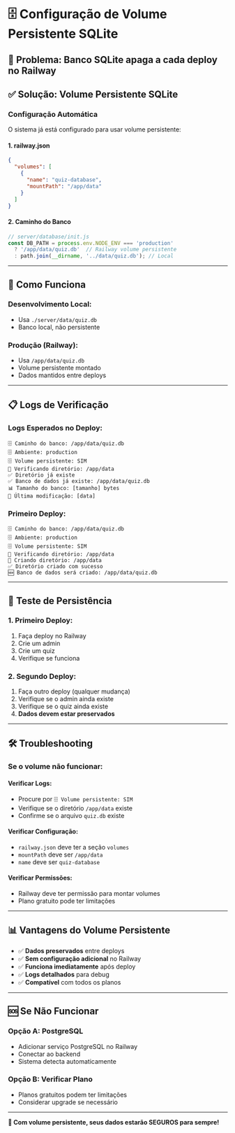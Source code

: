 # 🗄️ Configuração de Volume Persistente SQLite

## 🚨 **Problema**: Banco SQLite apaga a cada deploy no Railway

## ✅ **Solução**: Volume Persistente SQLite

### **Configuração Automática**

O sistema já está configurado para usar volume persistente:

#### **1. railway.json**
```json
{
  "volumes": [
    {
      "name": "quiz-database",
      "mountPath": "/app/data"
    }
  ]
}
```

#### **2. Caminho do Banco**
```javascript
// server/database/init.js
const DB_PATH = process.env.NODE_ENV === 'production' 
  ? '/app/data/quiz.db'  // Railway volume persistente
  : path.join(__dirname, '../data/quiz.db'); // Local
```

---

## 🚀 **Como Funciona**

### **Desenvolvimento Local:**
- Usa `./server/data/quiz.db`
- Banco local, não persistente

### **Produção (Railway):**
- Usa `/app/data/quiz.db`
- Volume persistente montado
- Dados mantidos entre deploys

---

## 📋 **Logs de Verificação**

### **Logs Esperados no Deploy:**
```
🗄️ Caminho do banco: /app/data/quiz.db
🗄️ Ambiente: production
🗄️ Volume persistente: SIM
📁 Verificando diretório: /app/data
✅ Diretório já existe
✅ Banco de dados já existe: /app/data/quiz.db
📊 Tamanho do banco: [tamanho] bytes
📅 Última modificação: [data]
```

### **Primeiro Deploy:**
```
🗄️ Caminho do banco: /app/data/quiz.db
🗄️ Ambiente: production
🗄️ Volume persistente: SIM
📁 Verificando diretório: /app/data
📁 Criando diretório: /app/data
✅ Diretório criado com sucesso
🆕 Banco de dados será criado: /app/data/quiz.db
```

---

## 🎯 **Teste de Persistência**

### **1. Primeiro Deploy:**
1. Faça deploy no Railway
2. Crie um admin
3. Crie um quiz
4. Verifique se funciona

### **2. Segundo Deploy:**
1. Faça outro deploy (qualquer mudança)
2. Verifique se o admin ainda existe
3. Verifique se o quiz ainda existe
4. **Dados devem estar preservados**

---

## 🛠️ **Troubleshooting**

### **Se o volume não funcionar:**

#### **Verificar Logs:**
- Procure por `🗄️ Volume persistente: SIM`
- Verifique se o diretório `/app/data` existe
- Confirme se o arquivo `quiz.db` existe

#### **Verificar Configuração:**
- `railway.json` deve ter a seção `volumes`
- `mountPath` deve ser `/app/data`
- `name` deve ser `quiz-database`

#### **Verificar Permissões:**
- Railway deve ter permissão para montar volumes
- Plano gratuito pode ter limitações

---

## 📊 **Vantagens do Volume Persistente**

- ✅ **Dados preservados** entre deploys
- ✅ **Sem configuração adicional** no Railway
- ✅ **Funciona imediatamente** após deploy
- ✅ **Logs detalhados** para debug
- ✅ **Compatível** com todos os planos

---

## 🆘 **Se Não Funcionar**

### **Opção A: PostgreSQL**
- Adicionar serviço PostgreSQL no Railway
- Conectar ao backend
- Sistema detecta automaticamente

### **Opção B: Verificar Plano**
- Planos gratuitos podem ter limitações
- Considerar upgrade se necessário

---

**🎉 Com volume persistente, seus dados estarão SEGUROS para sempre!**
